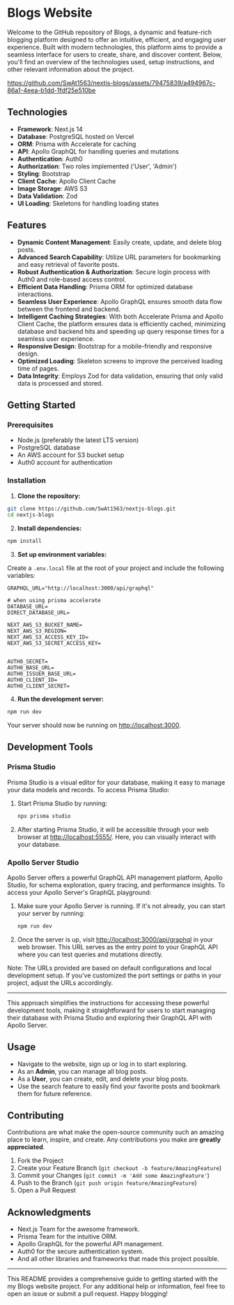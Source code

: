 # Blogs Website

Welcome to the GitHub repository of Blogs, a dynamic and feature-rich blogging platform designed to offer an intuitive, efficient, and engaging user experience. Built with modern technologies, this platform aims to provide a seamless interface for users to create, share, and discover content. Below, you'll find an overview of the technologies used, setup instructions, and other relevant information about the project.




https://github.com/SwAt1563/nextjs-blogs/assets/79475839/a494967c-86a1-4eea-b1dd-1fdf25e510be



## Technologies 

- **Framework**: Next.js 14
- **Database**: PostgreSQL hosted on Vercel
- **ORM**: Prisma with Accelerate for caching
- **API**: Apollo GraphQL for handling queries and mutations
- **Authentication**: Auth0
- **Authorization**: Two roles implemented ('User', 'Admin')
- **Styling**: Bootstrap
- **Client Cache**: Apollo Client Cache
- **Image Storage**: AWS S3
- **Data Validation**: Zod
- **UI Loading**: Skeletons for handling loading states

## Features

- **Dynamic Content Management**: Easily create, update, and delete blog posts.
- **Advanced Search Capability**: Utilize URL parameters for bookmarking and easy retrieval of favorite posts.
- **Robust Authentication & Authorization**: Secure login process with Auth0 and role-based access control.
- **Efficient Data Handling**: Prisma ORM for optimized database interactions.
- **Seamless User Experience**: Apollo GraphQL ensures smooth data flow between the frontend and backend.
- **Intelligent Caching Strategies**: With both Accelerate Prisma and Apollo Client Cache, the platform ensures data is efficiently cached, minimizing database and backend hits and speeding up query response times for a seamless user experience.
- **Responsive Design**: Bootstrap for a mobile-friendly and responsive design.
- **Optimized Loading**: Skeleton screens to improve the perceived loading time of pages.
- **Data Integrity**: Employs Zod for data validation, ensuring that only valid data is processed and stored.

## Getting Started

### Prerequisites

- Node.js (preferably the latest LTS version)
- PostgreSQL database
- An AWS account for S3 bucket setup
- Auth0 account for authentication

### Installation

1. **Clone the repository:**

```bash
git clone https://github.com/SwAt1563/nextjs-blogs.git
cd nextjs-blogs
```

2. **Install dependencies:**

```bash
npm install
```

3. **Set up environment variables:**

Create a `.env.local` file at the root of your project and include the following variables:

```env
GRAPHQL_URL="http://localhost:3000/api/graphql"

# when using prisma accelerate
DATABASE_URL=
DIRECT_DATABASE_URL=

NEXT_AWS_S3_BUCKET_NAME=
NEXT_AWS_S3_REGION=
NEXT_AWS_S3_ACCESS_KEY_ID=
NEXT_AWS_S3_SECRET_ACCESS_KEY=


AUTH0_SECRET=
AUTH0_BASE_URL=
AUTH0_ISSUER_BASE_URL=
AUTH0_CLIENT_ID=
AUTH0_CLIENT_SECRET=
```

4. **Run the development server:**

```bash
npm run dev
```

Your server should now be running on [http://localhost:3000](http://localhost:3000).



## Development Tools

### Prisma Studio

Prisma Studio is a visual editor for your database, making it easy to manage your data models and records. To access Prisma Studio:

1. Start Prisma Studio by running:

   ```bash
   npx prisma studio
   ```

2. After starting Prisma Studio, it will be accessible through your web browser at [http://localhost:5555/](http://localhost:5555/). Here, you can visually interact with your database.

### Apollo Server Studio

Apollo Server offers a powerful GraphQL API management platform, Apollo Studio, for schema exploration, query tracing, and performance insights. To access your Apollo Server's GraphQL playground:

1. Make sure your Apollo Server is running. If it's not already, you can start your server by running:

   ```bash
   npm run dev
   ```

2. Once the server is up, visit [http://localhost:3000/api/graphql](http://localhost:3000/api/graphql) in your web browser. This URL serves as the entry point to your GraphQL API where you can test queries and mutations directly.

Note: The URLs provided are based on default configurations and local development setup. If you've customized the port settings or paths in your project, adjust the URLs accordingly.

---

This approach simplifies the instructions for accessing these powerful development tools, making it straightforward for users to start managing their database with Prisma Studio and exploring their GraphQL API with Apollo Server.

## Usage

- Navigate to the website, sign up or log in to start exploring.
- As an **Admin**, you can manage all blog posts.
- As a **User**, you can create, edit, and delete your blog posts.
- Use the search feature to easily find your favorite posts and bookmark them for future reference.

## Contributing

Contributions are what make the open-source community such an amazing place to learn, inspire, and create. Any contributions you make are **greatly appreciated**.

1. Fork the Project
2. Create your Feature Branch (`git checkout -b feature/AmazingFeature`)
3. Commit your Changes (`git commit -m 'Add some AmazingFeature'`)
4. Push to the Branch (`git push origin feature/AmazingFeature`)
5. Open a Pull Request


## Acknowledgments

- Next.js Team for the awesome framework.
- Prisma Team for the intuitive ORM.
- Apollo GraphQL for the powerful API management.
- Auth0 for the secure authentication system.
- And all other libraries and frameworks that made this project possible.

---

This README provides a comprehensive guide to getting started with the my Blogs website project. For any additional help or information, feel free to open an issue or submit a pull request. Happy blogging!
